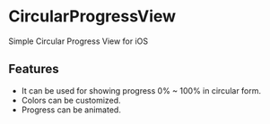 # CircularProgressView
Simple Circular Progress View for iOS

## Features
- It can be used for showing progress 0% ~ 100% in circular form.
- Colors can be customized.
- Progress can be animated.
